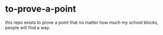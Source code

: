 # to-prove-a-point
this repo exists to prove a point that no matter how much my school blocks, people will find a way.
